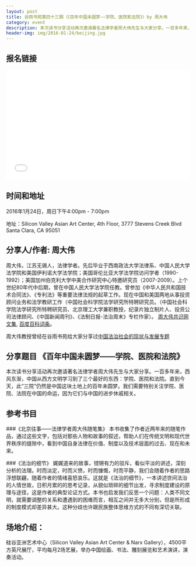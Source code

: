 ```yaml
---
layout: post
title: 谷雨书苑第四十三期（《百年中国未圆梦——学院、医院和法院》）by 周大伟
category: event
description: 本次读书分享活动再次邀请著名法律学者周大伟先生与大家分享。一百多年来，西风东渐，中国从西方文明学习到了三个最好的东西：学院、医院和法院。直到今天，此“三院”仍然是中国这块土地上的百年未圆梦。我们需要特别关注学院、医院、法院在中国的命运，因为它们与中国的进步休戚相关。
header-img: img/2016-01-24/beijing.jpg
---
```




## 报名链接
<div style="width:100%; text-align:left;" ><iframe  src="//eventbrite.com/tickets-external?eid=20825773449&ref=etckt" frameborder="0" height="300" width="100%" vspace="0" hspace="0" marginheight="5" marginwidth="5" scrolling="auto" allowtransparency="true"></iframe></div>

## 时间和地址
2016年1月24日，周日下午4:00pm - 7:00pm

地址：Silicon Valley Asian Art Center, 4th Floor, 3777 Stevens Creek Blvd Santa Clara, CA 95051

## 分享人/作者: 周大伟
周大伟，江苏无锡人，法律学者。先后毕业于西南政法大学法律系、中国人民大学法学院和美国伊利诺大学法学院；美国哥伦比亚大学法学院访问学者（1990-1992）；美国加州伯克利大学中美合作研究中心特邀研究员（2007-2009）。上个世纪80年代中后期，曾在中国人民大学法学院任教。曾参加《中华人民共和国技术合同法》、《专利法》等重要法律法规的起草工作。现在中国和美国两地从事投资顾问业务和法学教研工作（中国社会科学院法学研究所特聘研究员。（中国社会科学院法学研究所特聘研究员、北京理工大学兼职教授，纪录片独立制片人、投资公司法律顾问、《中国新闻周刊》、《法制日报-法治周末》专栏作家）。
[周大伟共识网文集](http://www.21ccom.net/plus/view.php?aid=57544), [百度百科词条](http://baike.baidu.com/view/1389485.htm)。

周大伟教授曾经在谷雨书苑给大家分享过[中国法治社会的现状与发展专题](http://www.valleyrain.org/event/2015/08/30/details-about-ruling-by-law)

## 分享题目 《百年中国未圆梦——学院、医院和法院》
本次读书分享活动再次邀请著名法律学者周大伟先生与大家分享。一百多年来，西风东渐，中国从西方文明学习到了三个最好的东西：学院、医院和法院。直到今天，此“三院”仍然是中国这块土地上的百年未圆梦。我们需要特别关注学院、医院、法院在中国的命运，因为它们与中国的进步休戚相关。


## 参考书目

###《北京往事——法律学者周大伟随笔集》
本书收集了作者近两年来的随笔作品，通过这些文字，包括对那些人物和故事的叙述，帮助人们在传统文明和现代世界秩序的缝隙中，看到中国自身法律在价值、制度以及技术层面的过去、现在和未来。


###《法治的细节》
娓娓道来的故事，铿锵有力的驳斥，看似平淡的讲述，深刻分析的法理。时而淡定，时而义愤，时而慷慨，时而平静，我们会随着作者的思路浮想联翩，随着作者的情绪喜怒哀乐。这就是《法治的细节》，一本讲述世间法治的人情世故，日积月累的的思考记录，从貌似琐碎的细节出发，寻求制度建设的原理与途径，这是作者的典型论证方式。本书也启发我们反思一个问题：人类不同文明，就需要调整的关系和遭遇到的困难而言，相互之间并无多大分别，但是所形成的制度模式却差异甚大。这种分歧也许跟民族整体思维方式的不同有深切关联。


## 场地介绍：
硅谷亚洲艺术中心（Silicon Valley Asian Art Center & Narx Gallery），4500平方英尺展厅，平均每月2场艺展，举办中国绘画、书法、雕刻展览和艺术演讲，演奏活动。
